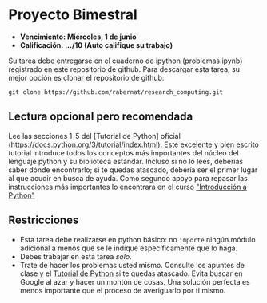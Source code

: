 # Proyecto Bimestral

- **Vencimiento: Miércoles, 1 de junio**
- **Calificación: .../10 (Auto califique su trabajo)**

Su tarea debe entregarse en el cuaderno de ipython (problemas.ipynb) registrado en este repositorio de github. Para descargar esta tarea, su mejor opción es clonar el repositorio de github:

```git
git clone https://github.com/rabernat/research_computing.git
```

## Lectura opcional pero recomendada 
Lee las secciones 1-5 del [Tutorial de Python] oficial (https://docs.python.org/3/tutorial/index.html). Este excelente y bien escrito tutorial introduce todos los conceptos más importantes del núcleo del lenguaje python y su biblioteca estándar. Incluso si no lo lees, deberías saber dónde encontrarlo; si te quedas atascado, debería ser el primer lugar al que acudir en busca de ayuda. Como segundo apoyo para repasar las instrucciones más importantes lo encontrara en el curso ["Introducción a Python"](https://campus.datacamp.com/courses/introduccion-a-python)

## Restricciones 
* Esta tarea debe realizarse en python básico: no `importe` ningún módulo adicional a menos que se le indique específicamente que lo haga.
* Debes trabajar en esta tarea _solo_.
* Trate de hacer los problemas usted mismo. Consulte los apuntes de clase y el [Tutorial de Python](https://docs.python.org/3/tutorial/index.html) si te quedas atascado. Evita buscar en Google al azar y hacer un montón de cosas. Una solución perfecta es menos importante que el proceso de averiguarlo por ti mismo.